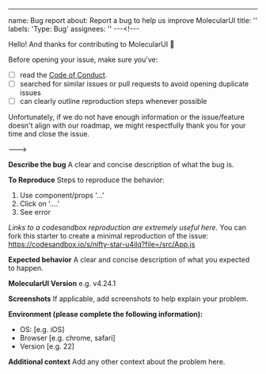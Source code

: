 ---

name: Bug report
about: Report a bug to help us improve MolecularUI
title: ''
labels: 'Type: Bug'
assignees: ''
---<!---

Hello! And thanks for contributing to MolecularUI 🎉

Before opening your issue, make sure you've:

- [ ] read the [Code of Conduct](https://github.com/segmentio/evergreen/blob/master/.github/CODE_OF_CONDUCT.md).
- [ ] searched for similar issues or pull requests to avoid opening duplicate issues
- [ ] can clearly outline reproduction steps whenever possible

Unfortunately, if we do not have enough information or the issue/feature doesn't align with our roadmap, we might respectfully thank you for your time and close the issue.

--->

**Describe the bug**
A clear and concise description of what the bug is.

**To Reproduce**
Steps to reproduce the behavior:

1. Use component/props '...'
2. Click on '....'
3. See error

_Links to a codesandbox reproduction are extremely useful here._ You can fork this starter to create a minimal reproduction of the issue: https://codesandbox.io/s/nifty-star-u4ilq?file=/src/App.js

**Expected behavior**
A clear and concise description of what you expected to happen.

**MolecularUI Version**
e.g. v4.24.1

**Screenshots**
If applicable, add screenshots to help explain your problem.

**Environment (please complete the following information):**

- OS: [e.g. iOS]
- Browser [e.g. chrome, safari]
- Version [e.g. 22]

**Additional context**
Add any other context about the problem here.
